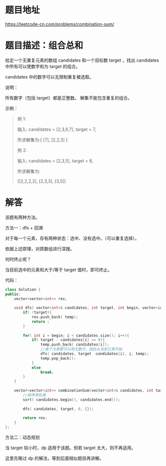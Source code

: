 # 题目地址
https://leetcode-cn.com/problems/combination-sum/

# 题目描述：组合总和

给定一个无重复元素的数组 candidates 和一个目标数 target ，找出 candidates 中所有可以使数字和为 target 的组合。

candidates 中的数字可以无限制重复被选取。

说明：

所有数字（包括 target）都是正整数。
解集不能包含重复的组合。 

示例：
>例 1:
>
>输入: candidates = [2,3,6,7], target = 7,
>
>所求解集为:[  [7],  [2,2,3] ]
>
>例 2:
>
>输入: candidates = [2,3,5], target = 8,
>
>所求解集为:
>
>[[2,2,2,2],  [2,3,3],  [3,5]]



# 解答

该题有两种方法。

方法一：dfs + 回溯

对于每一个元素，存有两种状态：选中、没有选中。（可以重复选择）。

依据上述原理，对原数组进行深搜。

何时终止呢？

当目前选中的元素和大于/等于 target 值时，即可终止。

代码：
```cpp
class Solution {
public:
    vector<vector<int>> res;
    
    void dfs( vector<int>& candidates, int target, int begin, vector<int> temp){
        if( !target){
            res.push_back( temp);
            return ;
        }
        
        for( int i = begin; i < candidates.size(); i++){
            if( target - candidates[i] >= 0){
                temp.push_back( candidates[i]);
                //每个元素都可以用无数次，因此从当前元素开始
                dfs( candidates, target -candidates[i], i, temp);
                temp.pop_back();
            }
            else
                break;
        }
    }
    
    vector<vector<int>> combinationSum(vector<int>& candidates, int target) {
        //排序预处理
        sort( candidates.begin(), candidates.end());
        
        dfs( candidates, target, 0, {});
        
        return res;
    }
};
```

方法二：动态规划

当 target 较小时，dp 适用于该题。但若 target 太大，则不再适用。

这里先略过 dp 的解法，等到后面相似题目再讲解。
